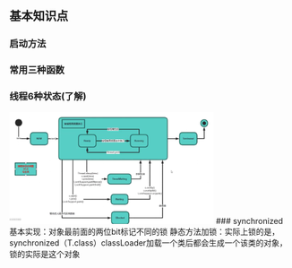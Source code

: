 ## 基本知识点

### 启动方法
### 常用三种函数
### 线程6种状态(了解)
<img src="https://raw.githubusercontent.com/zhouyubiu/gitnotes_images/master/gitnote/2020/03/30/1585508531806-1585508531810.png" wight=400 height=200 />
### synchronized
基本实现：对象最前面的两位bit标记不同的锁
静态方法加锁：实际上锁的是，synchronized（T.class）classLoader加载一个类后都会生成一个该类的对象，锁的实际是这个对象


